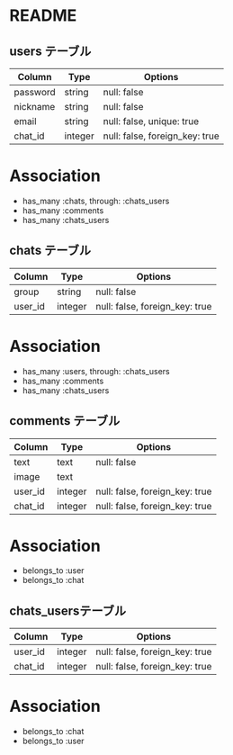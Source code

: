 # README

## users テーブル
|Column|Type|Options|
|------|----|-------|
|password|string|null: false|
|nickname|string|null: false|
|email|string|null: false, unique: true|
|chat_id|integer|null: false, foreign_key: true|

   # Association
- has_many :chats,  through:  :chats_users
- has_many :comments
- has_many :chats_users

## chats テーブル
|Column|Type|Options|
|------|----|-------|
|group|string|null: false|
|user_id|integer|null: false, foreign_key: true|

   # Association
- has_many :users,  through:  :chats_users
- has_many :comments
- has_many :chats_users

## comments テーブル
|Column|Type|Options|
|------|----|-------|
|text|text|null: false|
|image|text||
|user_id|integer|null: false, foreign_key: true|
|chat_id|integer|null: false, foreign_key: true|

   # Association
- belongs_to :user
- belongs_to :chat

## chats_usersテーブル

|Column|Type|Options|
|------|----|-------|
|user_id|integer|null: false, foreign_key: true|
|chat_id|integer|null: false, foreign_key: true|

   # Association
- belongs_to :chat
- belongs_to :user
